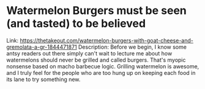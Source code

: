 # Watermelon Burgers must be seen (and tasted) to be believed

Link: https://thetakeout.com/watermelon-burgers-with-goat-cheese-and-gremolata-a-gr-1844471871
Description: Before we begin, I know some antsy readers out there simply can't wait to lecture me about how watermelons should never be grilled and called burgers. That's myopic nonsense based on macho barbecue logic. Grilling watermelon is awesome, and I truly feel for the people who are too hung up on keeping each food in its lane to try something new.